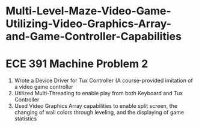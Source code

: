 # Multi-Level-Maze-Video-Game-Utilizing-Video-Graphics-Array-and-Game-Controller-Capabilities
# ECE 391 Machine Problem 2
1. Wrote a Device Driver for Tux Controller (A course-provided imitation of a video game controller
2. Utilized Multi-Threading to enable play from both Keyboard and Tux Controller
3. Used Video Graphics Array capabilities to enable split screen, the changing of wall colors through
leveling, and the displaying of game statistics
